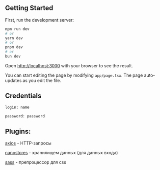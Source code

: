 ## Getting Started

First, run the development server:

```bash
npm run dev
# or
yarn dev
# or
pnpm dev
# or
bun dev
```

Open [http://localhost:3000](http://localhost:3000) with your browser to see the result.

You can start editing the page by modifying `app/page.tsx`. The page auto-updates as you edit the file.

## Credentials

```bash
login: name

password: password
```

## Plugins:

[axios](https://www.npmjs.com/package/axios)  - HTTP-запросы

[nanostores](https://www.npmjs.com/package/nanostores) - хранилищем данных (для данных входа)

[sass](https://www.npmjs.com/package/sass) - препроцессор для css

